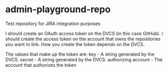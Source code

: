 # admin-playground-repo

Test repository for JIRA integration purposes

I should create an OAuth access token on the DVCS (in this case GitHub). 
I should create the access token on the account that owns the repositories you want to link. How you create the token depends on the DVCS.

The values that make up the token are:
key	- A string generated by the DVCS.
secret	- A string generated by the DVCS.
authorizing account	- The account that authorizes the token
